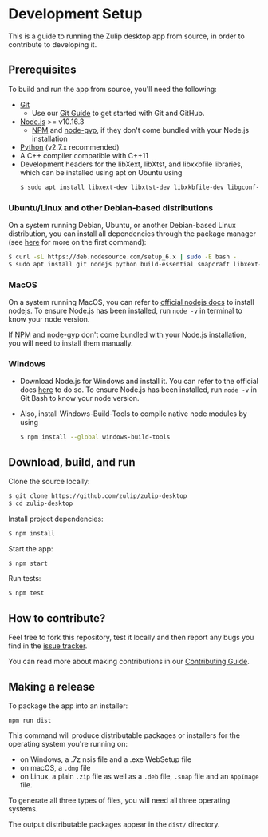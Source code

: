 # Development Setup

This is a guide to running the Zulip desktop app from source,
in order to contribute to developing it.

## Prerequisites

To build and run the app from source, you'll need the following:

- [Git](http://git-scm.com/book/en/v2/Getting-Started-Installing-Git)
  - Use our [Git Guide](https://zulip.readthedocs.io/en/latest/git/setup.html) to get started with Git and GitHub.
- [Node.js](https://nodejs.org) >= v10.16.3
  - [NPM](https://www.npmjs.com/get-npm) and
    [node-gyp](https://github.com/nodejs/node-gyp#installation),
    if they don't come bundled with your Node.js installation
- [Python](https://www.python.org/downloads/release/python-2713/)
  (v2.7.x recommended)
- A C++ compiler compatible with C++11
- Development headers for the libXext, libXtst, and libxkbfile libraries, which can be installed using apt on Ubuntu using
  ```sh
  $ sudo apt install libxext-dev libxtst-dev libxkbfile-dev libgconf-2-4
  ```

### Ubuntu/Linux and other Debian-based distributions

On a system running Debian, Ubuntu, or another Debian-based Linux
distribution, you can install all dependencies through the package
manager (see [here][node-debian] for more on the first command):

```sh
$ curl -sL https://deb.nodesource.com/setup_6.x | sudo -E bash -
$ sudo apt install git nodejs python build-essential snapcraft libxext-dev libxtst-dev libxkbfile-dev libgconf-2-4
```

[node-debian]: https://nodejs.org/en/download/package-manager/#debian-and-ubuntu-based-linux-distributions

### MacOS

On a system running MacOS, you can refer to [official nodejs docs][node-mac] to
install nodejs. To ensure Node.js has been installed, run `node -v` in terminal to know your node version.

[node-mac]: https://nodejs.org/en/download/package-manager/#macos

If [NPM](https://www.npmjs.com/get-npm) and [node-gyp](https://github.com/nodejs/node-gyp#installation) don't come bundled with your Node.js installation, you will need to install them manually.

### Windows

- Download Node.js for Windows and install it. You can refer to the official docs [here][node-windows] to do so. To ensure Node.js has been installed, run `node -v` in Git Bash to know your node version.

[node-windows]: https://nodejs.org/en/download/package-manager/#windows

- Also, install Windows-Build-Tools to compile native node modules by using
  ```sh
  $ npm install --global windows-build-tools
  ```

## Download, build, and run

Clone the source locally:

```sh
$ git clone https://github.com/zulip/zulip-desktop
$ cd zulip-desktop
```

Install project dependencies:

```sh
$ npm install
```

Start the app:

```sh
$ npm start
```

Run tests:

```sh
$ npm test
```

## How to contribute?

Feel free to fork this repository, test it locally and then report any bugs
you find in the [issue tracker](https://github.com/zulip/zulip-desktop/issues).

You can read more about making contributions in our [Contributing Guide](./CONTRIBUTING.md).

## Making a release

To package the app into an installer:

```
npm run dist
```

This command will produce distributable packages or installers for the
operating system you're running on:

- on Windows, a .7z nsis file and a .exe WebSetup file
- on macOS, a `.dmg` file
- on Linux, a plain `.zip` file as well as a `.deb` file, `.snap` file and an
  `AppImage` file.

To generate all three types of files, you will need all three operating
systems.

The output distributable packages appear in the `dist/` directory.
